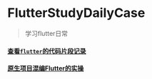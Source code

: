# FlutterStudyDailyCase

>  学习flutter日常

####  [查看`flutter`的代码片段记录](./flutter_code_snippet.md)

#### [原生项目混编Flutter的实操](./FlutterMixed/README.md)



